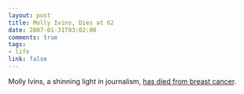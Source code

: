 ```yaml
--- 
layout: post
title: Molly Ivins, Dies at 62
date: 2007-01-31T03:02:00
comments: true
tags:
- life
link: false
---
```

Molly Ivins, a shinning light in journalism, <a href="http://www.nytimes.com/2007/01/31/business/media/31cnd-ivins.html?ex=1327899600&amp;en=dd8cfde62d7893d5&amp;ei=5090&amp;partner=rssuserland&amp;emc=rss" title="Molly Ivins, Populist Texas Columnist, Dies at 62">has died from breast cancer</a>.
